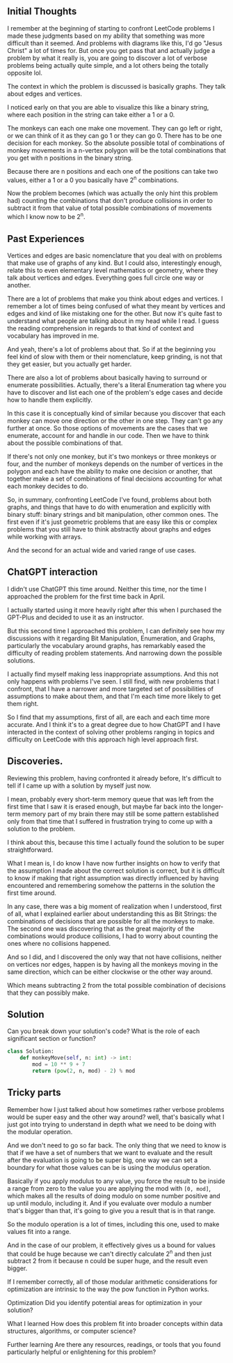 
## Initial Thoughts

I remember at the beginning of starting to confront LeetCode problems I made these judgments based on my ability that something was more difficult than it seemed. And problems with diagrams like this, I'd go "Jesus Christ" a lot of times for. But once you get pass that and actually judge a problem by what it really is, you are going to discover a lot of verbose problems being actually quite simple, and a lot others being the totally opposite lol.

The context in which the problem is discussed is basically graphs. They talk about edges and vertices.

I noticed early on that you are able to visualize this like a binary string, where each position in the string can take either a 1 or a 0.

The monkeys can each one make one movement. They can go left or right, or we can think of it as they can go 1 or they can go 0. There has to be one decision for each monkey. So the absolute possible total of combinations of monkey movements in a n-vertex polygon will be the total combinations that you get with n positions in the binary string.

Because there are n positions and each one of the positions can take two values, either a 1 or a 0 you basically have 2<sup>n</sup> combinations.

Now the problem becomes (which was actually the only hint this problem had) counting the combinations that don't produce collisions in order to subtract it from that value of total possible combinations of movements which I know now to be 2<sup>n</sup>.

## Past Experiences

Vertices and edges are basic nomenclature that you deal with on problems that make use of graphs of any kind. But I could also, interestingly enough, relate this to even elementary level mathematics or geometry, where they talk about vertices and edges. Everything goes full circle one way or another.

There are a lot of problems that make you think about edges and vertices. I remember a lot of times being confused of what they meant by vertices and edges and kind of like mistaking one for the other. But now it's quite fast to understand what people are talking about in my head while I read. I guess the reading comprehension in regards to that kind of context and vocabulary has improved in me.

And yeah, there's a lot of problems about that. So if at the beginning you feel kind of slow with them or their nomenclature, keep grinding, is not that they get easier, but you actually get harder.

There are also a lot of problems about basically having to surround or enumerate possibilities. Actually, there's a literal Enumeration tag where you have to discover and list each one of the problem's edge cases and decide how to handle them explicitly.

In this case it is conceptually kind of similar because you discover that each monkey can move one direction or the other in one step. They can't go any further at once. So those options of movements are the cases that we enumerate, account for and handle in our code. Then we have to think about the possible combinations of that.

If there's not only one monkey, but it's two monkeys or three monkeys or four, and the number of monkeys depends on the number of vertices in the polygon and each have the ability to make one decision or another, that together make a set of combinations of final decisions accounting for what each monkey decides to do.

So, in summary, confronting LeetCode I've found, problems about both graphs, and things that have to do with enumeration and explicitly with binary stuff: binary strings and bit manipulation, other common ones. The first even if it's just geometric problems that are easy like this or complex problems that you still have to think abstractly about graphs and edges while working with arrays. 

And the second for an actual wide and varied range of use cases.

## ChatGPT interaction

I didn't use ChatGPT this time around. Neither this time, nor the time I approached the problem for the first time back in April.

I actually started using it more heavily right after this when I purchased the GPT-Plus and decided to use it as an instructor.

But this second time I approached this problem, I can definitely see how my discussions with it regarding Bit Manipulation, Enumeration, and Graphs, particularly the vocabulary around graphs, has remarkably eased the difficulty of reading problem statements. And narrowing down the possible solutions.

I actually find myself making less inappropriate assumptions. And this not only happens with problems I've seen. I still find, with new problems that I confront, that I have a narrower and more targeted set of possibilities of assumptions to make about them, and that I'm each time more likely to get them right.

So I find that my assumptions, first of all, are each and each time more accurate. And I think it's to a great degree due to how ChatGPT and I have interacted in the context of solving other problems ranging in topics and difficulty on LeetCode with this approach high level approach first.

## Discoveries.

Reviewing this problem, having confronted it already before, It's difficult to tell if I came up with a solution by myself just now.

I mean, probably every short-term memory queue that was left from the first time that I saw it is erased enough, but maybe far back into the longer-term memory part of my brain there may still be some pattern established only from that time that I suffered in frustration trying to come up with a solution to the problem. 

I think about this, because this time I actually found the solution to be super straightforward.

What I mean is, I do know I have now further insights on how to verify that the assumption I made about the correct solution is correct, but it is difficult to know if making that right assumption was directly influenced by having encountered and remembering somehow the patterns in the solution the first time around.

In any case, there was a big moment of realization when I understood, first of all, what I explained earlier about understanding this as Bit Strings: the combinations of decisions that are possible for all the monkeys to make. The second one was discovering that as the great majority of the combinations would produce collisions, I had to worry about counting the ones where no collisions happened.

And so I did, and I discovered the only way that not have collisions, neither on vertices nor edges, happen is by having all the monkeys moving in the same direction, which can be either clockwise or the other way around.

Which means subtracting 2 from the total possible combination of decisions that they can possibly make.

## Solution
Can you break down your solution's code? What is the role of each significant section or function?

```Python
class Solution:
    def monkeyMove(self, n: int) -> int:
        mod = 10 ** 9 + 7
        return (pow(2, n, mod) - 2) % mod
```

## Tricky parts

Remember how I just talked about how sometimes rather verbose problems would be super easy and the other way around? well, that's basically what I just got into trying to understand in depth what we need to be doing with the modular operation.

And we don't need to go so far back. The only thing that we need to know is that if we have a set of numbers that we want to evaluate and the result after the evaluation is going to be super big, one way we can set a boundary for what those values can be is using the modulus operation.

Basically if you apply modulus to any value, you force the result to be inside a range from zero to the value you are applying the mod with `[0, mod]`, which makes all the results of doing modulo on some number positive and up until modulo, including it. And if you evaluate over modulo a number that's bigger than that, it's going to give you a result that is in that range.

So the modulo operation is a lot of times, including this one, used to make values fit into a range.

And in the case of our problem, it effectively gives us a bound for values that could be huge because we can't directly calculate 2<sup>n</sup> and then just subtract 2 from it because n could be super huge, and the result even bigger.

If I remember correctly, all of those modular arithmetic considerations for optimization are intrinsic to the way the pow function in Python works.

Optimization
Did you identify potential areas for optimization in your solution?

What I learned
How does this problem fit into broader concepts within data structures, algorithms, or computer science?

Further learning
Are there any resources, readings, or tools that you found particularly helpful or enlightening for this problem?